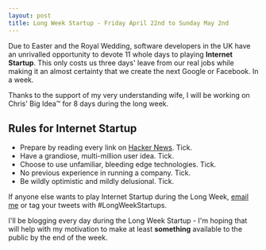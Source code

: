 ```yaml
---
layout: post
title: Long Week Startup - Friday April 22nd to Sunday May 2nd
---
```


Due to Easter and the Royal Wedding, software developers in the UK have an unrivalled opportunity to devote 11 whole days to playing **Internet Startup**.  This only costs us three days' leave from our real jobs while making it an almost certainty that we create the next Google or Facebook.  In a week.

Thanks to the support of my very understanding wife, I will be working on Chris' Big Idea&trade; for 8 days during the long week.

Rules for Internet Startup
--------------------------

- Prepare by reading every link on [Hacker News](http://news.ycombinator.com).  Tick.
- Have a grandiose, multi-million user idea.  Tick.
- Choose to use unfamiliar, bleeding edge technologies.  Tick.
- No previous experience in running a company.  Tick.
- Be wildly optimistic and mildly delusional.  Tick.

If anyone else wants to play Internet Startup during the Long Week, [email me](/contact) or tag your tweets with #LongWeekStartups.

I'll be blogging every day during the Long Week Startup - I'm hoping that will help with my motivation to make at least **something** available to the public by the end of the week.

